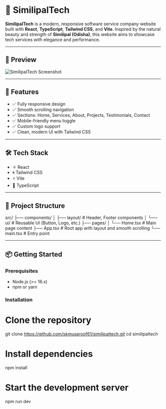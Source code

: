 # 🌿 SimilipalTech

**SimilipalTech** is a modern, responsive software service company website built with **React**, **TypeScript**, **Tailwind CSS**, and **Vite**. Inspired by the natural beauty and strength of **Similipal (Odisha)**, this website aims to showcase tech services with elegance and performance.

---

## 📸 Preview

![SimilipalTech Screenshot](./public/screenshot.png) <!-- Replace with your actual image path -->

---

## 🚀 Features

- ✅ Fully responsive design
- ✅ Smooth scrolling navigation
- ✅ Sections: Home, Services, About, Projects, Testimonials, Contact
- ✅ Mobile-friendly menu toggle
- ✅ Custom logo support
- ✅ Clean, modern UI with Tailwind CSS

---

## 🛠️ Tech Stack

- ⚛️ React
- 🌀 Tailwind CSS
- ⚡ Vite
- 🧠 TypeScript

---

## 📂 Project Structure

src/
├── components/
│ ├── layout/ # Header, Footer components
│ └── ui/ # Reusable UI (Button, Logo, etc.)
├── pages/
│ └── Home.tsx # Main page content
├── App.tsx # Root app with layout and smooth scrolling
└── main.tsx # Entry point


---

## 📦 Getting Started

### Prerequisites

- Node.js (>= 16.x)
- npm or yarn

### Installation


# Clone the repository
git clone https://github.com/skmusaroof61/similipaltech.git
cd similipaltech

# Install dependencies
npm install

# Start the development server
npm run dev
